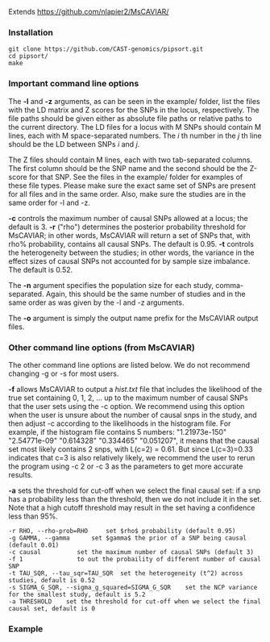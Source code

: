 Extends https://github.com/nlapier2/MsCAVIAR/

### Installation


```
git clone https://github.com/CAST-genomics/pipsort.git
cd pipsort/
make
```


### Important command line options

The **-l** and **-z** arguments, as can be seen in the example/ folder, list the files with the LD matrix and Z scores for the SNPs in the locus, respectively. The file paths should be given either as absolute file paths or relative paths to the current directory. The LD files for a locus with M SNPs should contain M lines, each with M space-separated numbers. The _i_ th number in the _j_ th line should be the LD between SNPs _i_ and _j_. 

The Z files should contain M lines, each with two tab-separated columns. The first column should be the SNP name and the second should be the Z-score for that SNP. See the files in the example/ folder for examples of these file types. Please make sure the exact same set of SNPs are present for all files and in the same order. Also, make sure the studies are in the same order for -l and -z.

**-c** controls the maximum number of causal SNPs allowed at a locus; the default is 3. **-r** ("rho") determines the posterior probability threshold for MsCAVIAR; in other words, MsCAVIAR will return a set of SNPs that, with rho% probability, contains all causal SNPs. The default is 0.95. **-t** controls the heterogeneity between the studies; in other words, the variance in the effect sizes of causal SNPs not accounted for by sample size imbalance. The default is 0.52.

The **-n** argument specifies the population size for each study, comma-separated. Again, this should be the same number of studies and in the same order as was given by the -l and -z arguments. 

The **-o** argument is simply the output name prefix for the MsCAVIAR output files.

### Other command line options (from MsCAVIAR)

The other command line options are listed below. We do not recommend changing -g or -s for most users.


**-f** allows MsCAVIAR to output a _hist.txt_ file that includes the likelihood of the true set containing 0, 1, 2, ... up to the maximum number of causal SNPs that the user sets using the -c option. We recommend using this option when the user is unsure about the number of causal snps in the study, and then adjust -c according to the likelihoods in the histogram file. For example, if the histogram file contains 5 numbers: "1.21973e-150"  "2.54771e-09"  "0.614328"  "0.334465"  "0.051207", it means that the causal set most likely contains 2 snps, with L(c=2) = 0.61. But since L(c=3)=0.33 indicates that c=3 is also relatively likely, we recommend the user to rerun the program using -c 2 or -c 3 as the parameters to get more accurate results.

**-a** sets the threshold for cut-off when we select the final causal set: if a snp has a probability less than the threshold, then we do not include it in the set. Note that a high cutoff threshold may result in the set having a confidence less than 95%.

```
-r RHO, --rho-prob=RHO     set $rho$ probability (default 0.95)
-g GAMMA, --gamma      set $gamma$ the prior of a SNP being causal (default 0.01)
-c causal          set the maximum number of causal SNPs (default 3)
-f 1               to out the probaility of different number of causal SNP
-t TAU_SQR, --tau_sqr=TAU_SQR  set the heterogeneity (t^2) across studies, default is 0.52
-s SIGMA_G_SQR, --sigma_g_squared=SIGMA_G_SQR    set the NCP variance for the smallest study, default is 5.2
-a THRESHOLD    set the threshold for cut-off when we select the final causal set, default is 0

```

### Example

